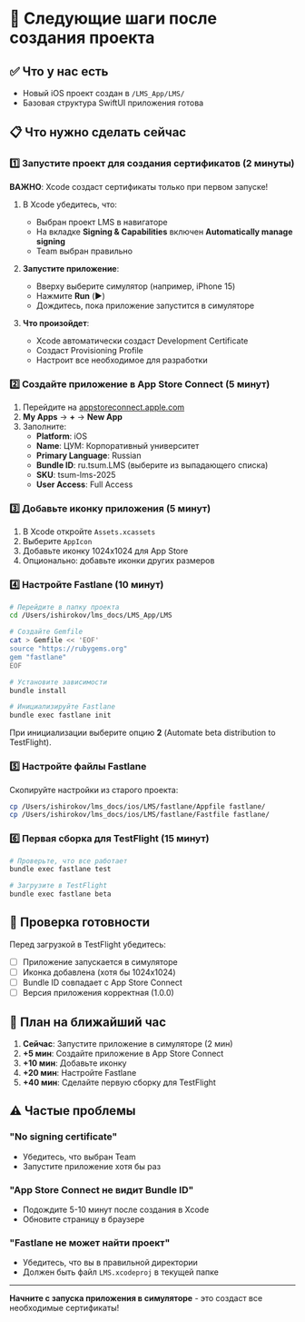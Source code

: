 # 🚀 Следующие шаги после создания проекта

## ✅ Что у нас есть
- Новый iOS проект создан в `/LMS_App/LMS/`
- Базовая структура SwiftUI приложения готова

## 📋 Что нужно сделать сейчас

### 1️⃣ Запустите проект для создания сертификатов (2 минуты)

**ВАЖНО**: Xcode создаст сертификаты только при первом запуске!

1. В Xcode убедитесь, что:
   - Выбран проект LMS в навигаторе
   - На вкладке **Signing & Capabilities** включен **Automatically manage signing**
   - Team выбран правильно

2. **Запустите приложение**:
   - Вверху выберите симулятор (например, iPhone 15)
   - Нажмите **Run** (▶️)
   - Дождитесь, пока приложение запустится в симуляторе

3. **Что произойдет**:
   - Xcode автоматически создаст Development Certificate
   - Создаст Provisioning Profile
   - Настроит все необходимое для разработки

### 2️⃣ Создайте приложение в App Store Connect (5 минут)

1. Перейдите на [appstoreconnect.apple.com](https://appstoreconnect.apple.com)
2. **My Apps** → **+** → **New App**
3. Заполните:
   - **Platform**: iOS
   - **Name**: ЦУМ: Корпоративный университет
   - **Primary Language**: Russian
   - **Bundle ID**: ru.tsum.LMS (выберите из выпадающего списка)
   - **SKU**: tsum-lms-2025
   - **User Access**: Full Access

### 3️⃣ Добавьте иконку приложения (5 минут)

1. В Xcode откройте `Assets.xcassets`
2. Выберите `AppIcon`
3. Добавьте иконку 1024x1024 для App Store
4. Опционально: добавьте иконки других размеров

### 4️⃣ Настройте Fastlane (10 минут)

```bash
# Перейдите в папку проекта
cd /Users/ishirokov/lms_docs/LMS_App/LMS

# Создайте Gemfile
cat > Gemfile << 'EOF'
source "https://rubygems.org"
gem "fastlane"
EOF

# Установите зависимости
bundle install

# Инициализируйте Fastlane
bundle exec fastlane init
```

При инициализации выберите опцию **2** (Automate beta distribution to TestFlight).

### 5️⃣ Настройте файлы Fastlane

Скопируйте настройки из старого проекта:
```bash
cp /Users/ishirokov/lms_docs/ios/LMS/fastlane/Appfile fastlane/
cp /Users/ishirokov/lms_docs/ios/LMS/fastlane/Fastfile fastlane/
```

### 6️⃣ Первая сборка для TestFlight (15 минут)

```bash
# Проверьте, что все работает
bundle exec fastlane test

# Загрузите в TestFlight
bundle exec fastlane beta
```

## 📱 Проверка готовности

Перед загрузкой в TestFlight убедитесь:
- [ ] Приложение запускается в симуляторе
- [ ] Иконка добавлена (хотя бы 1024x1024)
- [ ] Bundle ID совпадает с App Store Connect
- [ ] Версия приложения корректная (1.0.0)

## 🎯 План на ближайший час

1. **Сейчас**: Запустите приложение в симуляторе (2 мин)
2. **+5 мин**: Создайте приложение в App Store Connect
3. **+10 мин**: Добавьте иконку
4. **+20 мин**: Настройте Fastlane
5. **+40 мин**: Сделайте первую сборку для TestFlight

## ⚠️ Частые проблемы

### "No signing certificate"
- Убедитесь, что выбран Team
- Запустите приложение хотя бы раз

### "App Store Connect не видит Bundle ID"
- Подождите 5-10 минут после создания в Xcode
- Обновите страницу в браузере

### "Fastlane не может найти проект"
- Убедитесь, что вы в правильной директории
- Должен быть файл `LMS.xcodeproj` в текущей папке

---

**Начните с запуска приложения в симуляторе** - это создаст все необходимые сертификаты! 